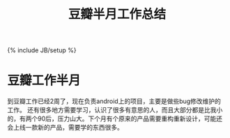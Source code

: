 ﻿---
layout: post
title: "豆瓣半月工作总结"
description: "life"
category: life
tags: [life]
---
{% include JB/setup %}

豆瓣工作半月
======================

到豆瓣工作已经2周了，现在负责android上的项目，主要是做些bug修改维护的工作。
还有很多地方需要学习，认识了很多有意思的人，而且大部分都是比我小的，有两个90后，压力山大。下个月有个原来的产品需要重构重新设计，可能还会上线一款新的产品，需要学的东西很多。
